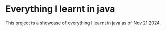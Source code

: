 # Everything I learnt in java

This project is a showcase of everything I learnt in java as of Nov 21 2024.